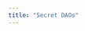 ```yaml
---
title: "Secret DAOs"
---
```


<hero-mixed-cms section="aboutSecretDaos" />
<content-navigator-cms section="aboutSecretDaos" />
